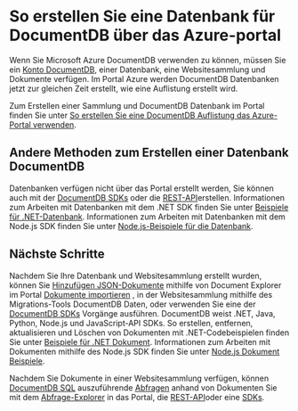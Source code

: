 <properties 
    pageTitle="So erstellen Sie eine Datenbank in DocumentDB | Microsoft Azure" 
    description="Informationen Sie zum Erstellen einer Datenbank mithilfe von online Service-Portal für Azure DocumentDB, die hervorragenden schnelle und globaler Ebene NoSQL-Datenbank." 
    keywords="So erstellen Sie eine Datenbank" 
    services="documentdb" 
    authors="mimig1" 
    manager="jhubbard" 
    editor="monicar" 
    documentationCenter=""/>

<tags 
    ms.service="documentdb" 
    ms.workload="data-services" 
    ms.tgt_pltfrm="na" 
    ms.devlang="na" 
    ms.topic="article" 
    ms.date="10/17/2016" 
    ms.author="mimig"/>

# <a name="how-to-create-a-database-for-documentdb-using-the-azure-portal"></a>So erstellen Sie eine Datenbank für DocumentDB über das Azure-portal

Wenn Sie Microsoft Azure DocumentDB verwenden zu können, müssen Sie ein [Konto DocumentDB](documentdb-create-account.md), einer Datenbank, eine Websitesammlung und Dokumente verfügen. Im Portal Azure werden DocumentDB Datenbanken jetzt zur gleichen Zeit erstellt, wie eine Auflistung erstellt wird. 

Zum Erstellen einer Sammlung und DocumentDB Datenbank im Portal finden Sie unter [So erstellen Sie eine DocumentDB Auflistung das Azure-Portal verwenden](documentdb-create-collection.md).

## <a name="other-ways-to-create-a-documentdb-database"></a>Andere Methoden zum Erstellen einer Datenbank DocumentDB

Datenbanken verfügen nicht über das Portal erstellt werden, Sie können auch mit der [DocumentDB SDKs](documentdb-sdk-dotnet.md) oder die [REST-API](https://msdn.microsoft.com/library/mt489072.aspx)erstellen. Informationen zum Arbeiten mit Datenbanken mit dem .NET SDK finden Sie unter [Beispiele für .NET-Datenbank](documentdb-dotnet-samples.md#database-examples). Informationen zum Arbeiten mit Datenbanken mit dem Node.js SDK finden Sie unter [Node.js-Beispiele für die Datenbank](documentdb-nodejs-samples.md#database-examples). 

## <a name="next-steps"></a>Nächste Schritte

Nachdem Sie Ihre Datenbank und Websitesammlung erstellt wurden, können Sie [Hinzufügen JSON-Dokumente](documentdb-view-json-document-explorer.md) mithilfe von Document Explorer im Portal [Dokumente importieren](documentdb-import-data.md) , in der Websitesammlung mithilfe des Migrations-Tools DocumentDB Daten, oder verwenden Sie eine der [DocumentDB SDKs](documentdb-sdk-dotnet.md) Vorgänge ausführen. DocumentDB weist .NET, Java, Python, Node.js und JavaScript-API SDKs. So erstellen, entfernen, aktualisieren und Löschen von Dokumenten mit .NET-Codebeispielen finden Sie unter [Beispiele für .NET Dokument](documentdb-dotnet-samples.md#document-examples). Informationen zum Arbeiten mit Dokumenten mithilfe des Node.js SDK finden Sie unter [Node.js Dokument Beispiele](documentdb-nodejs-samples.md#document-examples). 

Nachdem Sie Dokumente in einer Websitesammlung verfügen, können [DocumentDB SQL](documentdb-sql-query.md) auszuführende [Abfragen](documentdb-sql-query.md#executing-sql-queries) anhand von Dokumenten Sie mit dem [Abfrage-Explorer](documentdb-query-collections-query-explorer.md) in das Portal, die [REST-API](https://msdn.microsoft.com/library/azure/dn781481.aspx)oder eine [SDKs](documentdb-sdk-dotnet.md). 

